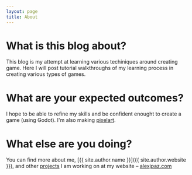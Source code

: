 ```yaml
---
layout: page
title: About
---
```


# What is this blog about?

This blog is my attempt at learning various techiniques around creating game. Here I will post tutorial walkthroughs of my learning process in creating various types of games.

# What are your expected outcomes?
I hope to be able to refine my skills and be confident enought to create a game (using Godot). I'm also making [pixelart](https://alexjpaz.github.io/pixelart/).

# What else are you doing?

You can find more about me, [{{ site.author.name }}]({{ site.author.website }}), and other [projects](https://alexjpaz.com/projects/) I am working on at my website – [alexjpaz.com](https://alexjpaz.com)
